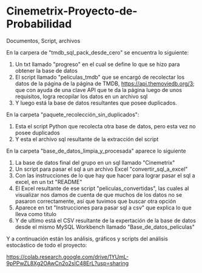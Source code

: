 # Cinemetrix-Proyecto-de-Probabilidad
Documentos, Script, archivos

En la carpera de "tmdb_sql_pack_desde_cero" se encuentra lo siguiente:
1. Un txt llamado "progreso" en el cual se define lo que se hizo para obtener la base de datos 
2. El script llamado "peliculas_tmdb" que se encargó de recolectar los datos de la página de la página de TMDB, https://api.themoviedb.org/3; que con ayuda de una clave API que te da la página luego de unos requisitos, logra recopilar los datos en un archivo sql
3. Y luego está la base de datos resultantes que posee duplicados.

En la carpeta "paquete_recolección_sin_duplicados":
1. Esta el script Python que recolecta otra base de datos, pero esta vez no posee duplicados
2. Y esta el archivo sql resultante de la extracción del script

En la carpeta "base_de_datos_limpia_y_procesada" aparece lo siguiente
1. La base de datos final del grupo en un sql llamado "Cinemetrix"
2. Un script para pasar el sql a un archivo Excel "convertir_sql_a_excel"
3. Con las instrucciones de lo que hay que hacer para lograr pasar el sql a excel, en un txt "README"
4. El Excel resultante de ese script "peliculas_convertidas", las cuales al visualizar nos damos de cuenta de que muchos de los datos no se pasaron correctamente, así que tuvimos que buscar otra opción 
5. Aparece en txt "Instrucciones para pasar sql a csv" que explica lo que lleva como titulo
6. Y de ultimo está el CSV resultante de la expertación de la base de datos desde el mismo MySQL Workbench llamado "Base_de_datos_peliculas"

Y a continuación están los análisis, gráficos y scripts del análisis estocástico de todo el proyecto:

https://colab.research.google.com/drive/1YUmL-9pPPwZL8Xg2OAwCn2o2slC48ErL?usp=sharing

